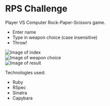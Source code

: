 # RPS Challenge

Player VS Computer Rock-Paper-Scissors game.

- Enter name
- Type in weapon choice (case insensitive)
- Throw!  

![Image of index](https://github.com/rorymcgit/rps-challenge/blob/master/RPS_index.png)  
![Image of weapon choice](https://github.com/rorymcgit/rps-challenge/blob/master/RPS_weaponchoice.png)  
![Image of result](https://github.com/rorymcgit/rps-challenge/blob/master/RPS_result.png)

Technologies used:
- Ruby
- RSpec
- Sinatra
- Capybara
